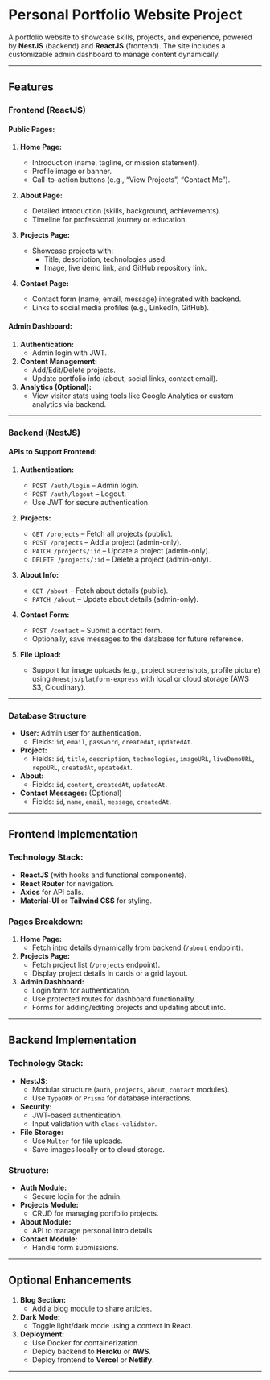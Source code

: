 # Personal Portfolio Website Project

A portfolio website to showcase skills, projects, and experience, powered by **NestJS** (backend) and **ReactJS** (frontend). The site includes a customizable admin dashboard to manage content dynamically.

---

## Features

### **Frontend (ReactJS)**

#### Public Pages:

1. **Home Page:**

    - Introduction (name, tagline, or mission statement).
    - Profile image or banner.
    - Call-to-action buttons (e.g., “View Projects”, “Contact Me”).

2. **About Page:**

    - Detailed introduction (skills, background, achievements).
    - Timeline for professional journey or education.

3. **Projects Page:**

    - Showcase projects with:
        - Title, description, technologies used.
        - Image, live demo link, and GitHub repository link.

4. **Contact Page:**
    - Contact form (name, email, message) integrated with backend.
    - Links to social media profiles (e.g., LinkedIn, GitHub).

#### Admin Dashboard:

1. **Authentication:**
    - Admin login with JWT.
2. **Content Management:**
    - Add/Edit/Delete projects.
    - Update portfolio info (about, social links, contact email).
3. **Analytics (Optional):**
    - View visitor stats using tools like Google Analytics or custom analytics via backend.

---

### **Backend (NestJS)**

#### APIs to Support Frontend:

1. **Authentication:**

    - `POST /auth/login` – Admin login.
    - `POST /auth/logout` – Logout.
    - Use JWT for secure authentication.

2. **Projects:**

    - `GET /projects` – Fetch all projects (public).
    - `POST /projects` – Add a project (admin-only).
    - `PATCH /projects/:id` – Update a project (admin-only).
    - `DELETE /projects/:id` – Delete a project (admin-only).

3. **About Info:**

    - `GET /about` – Fetch about details (public).
    - `PATCH /about` – Update about details (admin-only).

4. **Contact Form:**

    - `POST /contact` – Submit a contact form.
    - Optionally, save messages to the database for future reference.

5. **File Upload:**
    - Support for image uploads (e.g., project screenshots, profile picture) using `@nestjs/platform-express` with local or cloud storage (AWS S3, Cloudinary).

---

### **Database Structure**

-   **User:** Admin user for authentication.
    -   Fields: `id`, `email`, `password`, `createdAt`, `updatedAt`.
-   **Project:**
    -   Fields: `id`, `title`, `description`, `technologies`, `imageURL`, `liveDemoURL`, `repoURL`, `createdAt`, `updatedAt`.
-   **About:**
    -   Fields: `id`, `content`, `createdAt`, `updatedAt`.
-   **Contact Messages:** (Optional)
    -   Fields: `id`, `name`, `email`, `message`, `createdAt`.

---

## **Frontend Implementation**

### **Technology Stack:**

-   **ReactJS** (with hooks and functional components).
-   **React Router** for navigation.
-   **Axios** for API calls.
-   **Material-UI** or **Tailwind CSS** for styling.

### **Pages Breakdown:**

1. **Home Page:**
    - Fetch intro details dynamically from backend (`/about` endpoint).
2. **Projects Page:**
    - Fetch project list (`/projects` endpoint).
    - Display project details in cards or a grid layout.
3. **Admin Dashboard:**
    - Login form for authentication.
    - Use protected routes for dashboard functionality.
    - Forms for adding/editing projects and updating about info.

---

## **Backend Implementation**

### **Technology Stack:**

-   **NestJS**:
    -   Modular structure (`auth`, `projects`, `about`, `contact` modules).
    -   Use `TypeORM` or `Prisma` for database interactions.
-   **Security:**
    -   JWT-based authentication.
    -   Input validation with `class-validator`.
-   **File Storage:**
    -   Use `Multer` for file uploads.
    -   Save images locally or to cloud storage.

### **Structure:**

-   **Auth Module:**
    -   Secure login for the admin.
-   **Projects Module:**
    -   CRUD for managing portfolio projects.
-   **About Module:**
    -   API to manage personal intro details.
-   **Contact Module:**
    -   Handle form submissions.

---

## **Optional Enhancements**

1. **Blog Section:**
    - Add a blog module to share articles.
2. **Dark Mode:**
    - Toggle light/dark mode using a context in React.
3. **Deployment:**
    - Use Docker for containerization.
    - Deploy backend to **Heroku** or **AWS**.
    - Deploy frontend to **Vercel** or **Netlify**.

---
